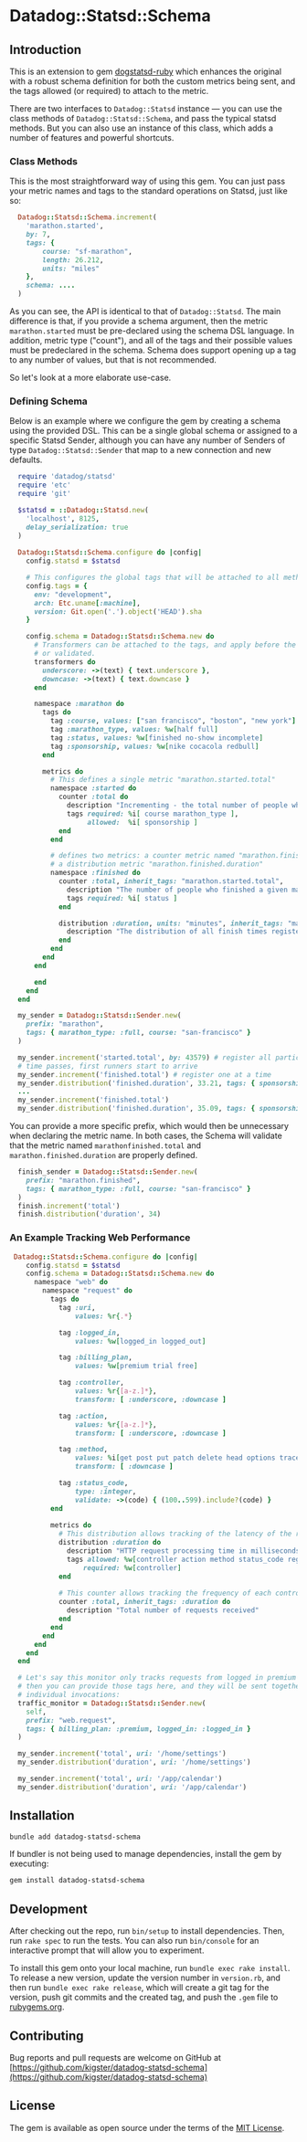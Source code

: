 # Datadog::Statsd::Schema

## Introduction

This is an extension to gem [dogstatsd-ruby](https://github.com/DataDog/dogstatsd-ruby) which enhances the original with a robust schema definition for both the custom metrics being sent, and the tags allowed (or required) to attach to the metric. 

There are two interfaces to `Datadog::Statsd` instance — you can use the class methods of `Datadog::Statsd::Schema`, and pass the typical statsd methods. But you can also use an instance of this class, which adds a number of features and powerful shortcuts.

### Class Methods

This is the most straightforward way of using this gem. You can just pass your metric names and tags to the standard operations on Statsd, just like so:

```ruby
  Datadog::Statsd::Schema.increment(
    'marathon.started', 
    by: 7, 
    tags: { 
        course: "sf-marathon", 
        length: 26.212, 
        units: "miles" 
    },
    schema: ....
  )
```

As you can see, the API is identical to that of `Datadog::Statsd`. The main difference is that, if you provide a schema argument, then the metric `marathon.started` must be pre-declared using the schema DSL language. In addition, metric type ("count"), and all of the tags and their possible values must be predeclared in the schema. Schema does support opening up a tag to any number of values, but that is not recommended.

So let's look at a more elaborate use-case.

### Defining Schema 

Below is an example where we configure the gem by creating a schema using the provided DSL. This can be a single global schema or assigned to a specific Statsd Sender, although you can have any number of Senders of type `Datadog::Statsd::Sender` that map to a new connection and new defaults.

```ruby
  require 'datadog/statsd'
  require 'etc'
  require 'git'

  $statsd = ::Datadog::Statsd.new(
    'localhost', 8125, 
    delay_serialization: true
  )
  
  Datadog::Statsd::Schema.configure do |config|
    config.statsd = $statsd

    # This configures the global tags that will be attached to all methods
    config.tags = { 
      env: "development",
      arch: Etc.uname[:machine],
      version: Git.open('.').object('HEAD').sha
    }

    config.schema = Datadog::Statsd::Schema.new do
      # Transformers can be attached to the tags, and apply before the tags are submitted
      # or validated.
      transformers do
        underscore: ->(text) { text.underscore },
        downcase: ->(text) { text.downcase }
      end

      namespace :marathon do
        tags do
          tag :course, values: ["san francisco", "boston", "new york"]
          tag :marathon_type, values: %w[half full]
          tag :status, values: %w[finished no-show incomplete]
          tag :sponsorship, values: %w[nike cocacola redbull]
        end

        metrics do 
          # This defines a single metric "marathon.started.total"
          namespace :started do
            counter :total do
              description "Incrementing - the total number of people who were registered for this marathon"
              tags required: %i[ course marathon_type ],
                   allowed:  %i[ sponsorship ]
            end
          end

          # defines two metrics: a counter metric named "marathon.finished.total" and
          # a distribution metric "marathon.finished.duration"
          namespace :finished do
            counter :total, inherit_tags: "marathon.started.total",
              description "The number of people who finished a given marathon"
              tags required: %i[ status ]
            end

            distribution :duration, units: "minutes", inherit_tags: "marathon.finished.count" do
              description "The distribution of all finish times registered."
            end
          end   
        end
      end

      end
    end
  end

  my_sender = Datadog::Statsd::Sender.new(
    prefix: "marathon", 
    tags: { marathon_type: :full, course: "san-francisco" }
  )

  my_sender.increment('started.total', by: 43579) # register all participants at start
  # time passes, first runners start to arrive
  my_sender.increment('finished.total') # register one at a time
  my_sender.distribution('finished.duration', 33.21, tags: { sponsorship: 'nike' })
  ... 
  my_sender.increment('finished.total')
  my_sender.distribution('finished.duration', 35.09, tags: { sponsorship: "redbull" })
```

You can provide a more specific prefix, which would then be unnecessary when declaring the metric name. In  both cases, the Schema will validate that the metric named
`marathonfinished.total` and `marathon.finished.duration` are properly defined.

```ruby
  finish_sender = Datadog::Statsd::Sender.new(
    prefix: "marathon.finished", 
    tags: { marathon_type: :full, course: "san-francisco" }
  )
  finish.increment('total')
  finish.distribution('duration', 34)
```      

### An Example Tracking Web Performance

```ruby
 Datadog::Statsd::Schema.configure do |config|
    config.statsd = $statsd
    config.schema = Datadog::Statsd::Schema.new do
      namespace "web" do
        namespace "request" do
          tags do
            tag :uri,
                values: %r{.*}

            tag :logged_in,
                values: %w[logged_in logged_out]

            tag :billing_plan,
                values: %w[premium trial free]

            tag :controller, 
                values: %r{[a-z.]*}, 
                transform: [ :underscore, :downcase ]

            tag :action, 
                values: %r{[a-z.]*}, 
                transform: [ :underscore, :downcase ]

            tag :method, 
                values: %i[get post put patch delete head options trace connect], 
                transform: [ :downcase ]

            tag :status_code, 
                type: :integer, 
                validate: ->(code) { (100..599).include?(code) }
          end
          
          metrics do
            # This distribution allows tracking of the latency of the request.
            distribution :duration do
              description "HTTP request processing time in milliseconds"
              tags allowed: %w[controller action method status_code region]
                  required: %w[controller]
            end
          
            # This counter allows tracking the frequency of each controller/action
            counter :total, inherit_tags: :duration do
              description "Total number of requests received"
            end
          end
        end
      end
    end
  end

  # Let's say this monitor only tracks requests from logged in premium users, 
  # then you can provide those tags here, and they will be sent together with
  # individual invocations:
  traffic_monitor = Datadog::Statsd::Sender.new(
    self,
    prefix: "web.request", 
    tags: { billing_plan: :premium, logged_in: :logged_in }
  )

  my_sender.increment('total', uri: '/home/settings') 
  my_sender.distribution('duration', uri: '/home/settings') 

  my_sender.increment('total', uri: '/app/calendar')
  my_sender.distribution('duration', uri: '/app/calendar')
```
      

## Installation


```bash
bundle add datadog-statsd-schema
```

If bundler is not being used to manage dependencies, install the gem by executing:

```bash
gem install datadog-statsd-schema
```


## Development

After checking out the repo, run `bin/setup` to install dependencies. Then, run `rake spec` to run the tests. You can also run `bin/console` for an interactive prompt that will allow you to experiment.

To install this gem onto your local machine, run `bundle exec rake install`. To release a new version, update the version number in `version.rb`, and then run `bundle exec rake release`, which will create a git tag for the version, push git commits and the created tag, and push the `.gem` file to [rubygems.org](https://rubygems.org).

## Contributing

Bug reports and pull requests are welcome on GitHub at [https://github.com/kigster/datadog-statsd-schema](https://github.com/kigster/datadog-statsd-schema)

## License

The gem is available as open source under the terms of the [MIT License](https://opensource.org/licenses/MIT).
